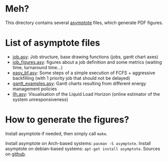 Meh?
====

This directory contains several
[asymptote](http://asymptote.sourceforge.net/) files, which generate
PDF figures.

List of asymptote files
=======================

- [job.asy](./job.asy): Job structure, base drawing functions
  (jobs, gantt chart axes)
- [job_figures.asy](./job_figures.asy): figures about a job definition and
  some metrics (waiting time, turnaround time...)
- [easy_bf.asy](./easy_bf.asy): Some steps of a simple execution of
  FCFS + aggressive backfilling
  (with 1 priority job that should not be delayed)
- [gantt_examples.asy](./gantt_examples.asy): Gantt charts resulting from
  different energy management policies
- [llh.asy](./llh.asy): Visualisation of the Liquid Load Horizon
  (online estimator of the system unresponsiveness)

How to generate the figures?
============================

Install asymptote if needed, then simply call ``make``.

Install asymptote on Arch-based systems: ``pacman -S asymptote``.
Install asymptote on debian-based systems: ``apt-get install asymptote``.
Sources on [github](https://github.com/vectorgraphics/asymptote).
